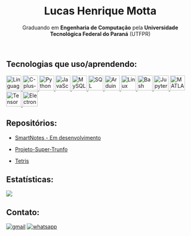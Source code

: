 <!-- https://github.com/lkmotta -->

<h1 align="center">Lucas Henrique Motta</h1>

<p align="center">Graduando em <b>Engenharia de Computação</b> pela <b>Universidade Tecnológica Federal do Paraná</b> (UTFPR)</p><br>

## Tecnologias que uso/aprendendo:

<div align="left">
    <a href="#" style="cursor: default;">
        <img src="https://cdn.jsdelivr.net/gh/devicons/devicon@latest/icons/c/c-line.svg" width="40" height="40" title="Linguagem C"/>
        <img src="https://cdn.jsdelivr.net/gh/devicons/devicon@latest/icons/cplusplus/cplusplus-plain.svg" width="40" height="40" title="C-plus-plus" />
        <img src="https://cdn.jsdelivr.net/gh/devicons/devicon@latest/icons/python/python-original.svg" width="40" height="40" title="Python"/>
        <img src="https://cdn.jsdelivr.net/gh/devicons/devicon@latest/icons/javascript/javascript-plain.svg" width="40" height="40" title="JavaScript"/>
        <img src="https://cdn.jsdelivr.net/gh/devicons/devicon@latest/icons/mysql/mysql-original-wordmark.svg" width="40" height="40" title="MySQL"/>
        <img src="https://cdn.jsdelivr.net/gh/devicons/devicon@latest/icons/oracle/oracle-original.svg" width="40" height="40" title="SQL Dev Oracle"/>
        <img src="https://cdn.jsdelivr.net/gh/devicons/devicon@latest/icons/arduino/arduino-original-wordmark.svg" width="40" height="40" title="Arduino"/>
        <img src="https://cdn.jsdelivr.net/gh/devicons/devicon@latest/icons/linux/linux-original.svg" width="40" height="40" title="Linux" />
        <img src="https://cdn.jsdelivr.net/gh/devicons/devicon@latest/icons/bash/bash-original.svg" width="40" height="40" title="Bash"/>
        <img src="https://cdn.jsdelivr.net/gh/devicons/devicon@latest/icons/jupyter/jupyter-original-wordmark.svg" width="40" height="40" title="Jupyter Notebook" />
        <img src="https://cdn.jsdelivr.net/gh/devicons/devicon@latest/icons/matlab/matlab-original.svg" width="40" height="40" title="MATLAB"/>
        <img src="https://cdn.jsdelivr.net/gh/devicons/devicon@latest/icons/tensorflow/tensorflow-original.svg" width="40" height="40" title="TensorFlow"/>
        <img src="https://cdn.jsdelivr.net/gh/devicons/devicon@latest/icons/electron/electron-original.svg" width="40" height="40" title="Electron.js"/>
    </a>
</div>

## Repositórios:
- <a href="https://github.com/lkmotta/SmartNotes" target="_blank">SmartNotes - Em desenvolvimento</a>

- <a href="https://github.com/lkmotta/Projeto-Super-Trunfo" target="_blank">Projeto-Super-Trunfo</a>

- <a href="https://github.com/lkmotta/tetris" target="_blank">Tetris</a>

## Estatísticas:

![](https://github-readme-streak-stats.herokuapp.com/?user=lkmotta&theme=dark&hide_border=true)

## Contato:

[![gmail](https://img.shields.io/badge/Gmail-D14836?style=for-the-badge&logo=gmail&logoColor=white)](mailto:lucashmotta.contact@gmail.com?subject="")
[![whatsapp](https://img.shields.io/badge/WhatsApp-25D366?style=for-the-badge&logo=whatsapp&logoColor=white)](https://wa.me/+5543998027391)
